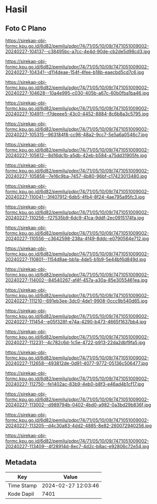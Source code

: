# Hasil

## Foto C Plano

https://sirekap-obj-formc.kpu.go.id/6d82/pemilu/pdpr/74/71/05/10/09/7471051009002-20240227-104137--c38495bc-a7cc-4e4d-90de-cb2de5d98cd3.jpg

https://sirekap-obj-formc.kpu.go.id/6d82/pemilu/pdpr/74/71/05/10/09/7471051009002-20240227-104341--d114deae-154f-4fee-b18b-eaecbd5cd7c6.jpg

https://sirekap-obj-formc.kpu.go.id/6d82/pemilu/pdpr/74/71/05/10/09/7471051009002-20240227-104628--10a4e995-c030-405b-a67c-60b0fba1ba46.jpg

https://sirekap-obj-formc.kpu.go.id/6d82/pemilu/pdpr/74/71/05/10/09/7471051009002-20240227-104911--f7deeee5-43c0-4452-8884-8c6b8a3c5795.jpg

https://sirekap-obj-formc.kpu.go.id/6d82/pemilu/pdpr/74/71/05/10/09/7471051009002-20240227-105315--963184f8-cc96-48a2-9cc7-5e5a6a0546c7.jpg

https://sirekap-obj-formc.kpu.go.id/6d82/pemilu/pdpr/74/71/05/10/09/7471051009002-20240227-105612--8d16dc1b-a5db-42eb-b584-a75dd31905fe.jpg

https://sirekap-obj-formc.kpu.go.id/6d82/pemilu/pdpr/74/71/05/10/09/7471051009002-20240227-105858--7e16c9ba-7457-4b80-96bf-c17423013480.jpg

https://sirekap-obj-formc.kpu.go.id/6d82/pemilu/pdpr/74/71/05/10/09/7471051009002-20240227-110041--3f407912-6db5-4fb4-8f24-4ae795a95fc3.jpg

https://sirekap-obj-formc.kpu.go.id/6d82/pemilu/pdpr/74/71/05/10/09/7471051009002-20240227-110256--f27535b9-6dc9-41ca-9ddf-2ec0915174fa.jpg

https://sirekap-obj-formc.kpu.go.id/6d82/pemilu/pdpr/74/71/05/10/09/7471051009002-20240227-110556--c3642598-238a-4f49-8ddc-e0790564e712.jpg

https://sirekap-obj-formc.kpu.go.id/6d82/pemilu/pdpr/74/71/05/10/09/7471051009002-20240227-110801--1154d8ae-bb1a-4de5-b1b9-5e44bf6d849d.jpg

https://sirekap-obj-formc.kpu.go.id/6d82/pemilu/pdpr/74/71/05/10/09/7471051009002-20240227-114002--84540267-af4f-457a-a30a-85e3055461ea.jpg

https://sirekap-obj-formc.kpu.go.id/6d82/pemilu/pdpr/74/71/05/10/09/7471051009002-20240227-111210--691eb3ee-3dc0-4de1-9908-0ccc9b540d65.jpg

https://sirekap-obj-formc.kpu.go.id/6d82/pemilu/pdpr/74/71/05/10/09/7471051009002-20240227-111454--e05f328f-e74a-4290-b473-4665f1637bb4.jpg

https://sirekap-obj-formc.kpu.go.id/6d82/pemilu/pdpr/74/71/05/10/09/7471051009002-20240227-112231--4c782c6d-1c5e-4722-b913-22da2dbf9fa5.jpg

https://sirekap-obj-formc.kpu.go.id/6d82/pemilu/pdpr/74/71/05/10/09/7471051009002-20240227-112658--493812de-0d91-4077-9772-05136c506477.jpg

https://sirekap-obj-formc.kpu.go.id/6d82/pemilu/pdpr/74/71/05/10/09/7471051009002-20240227-112750--fe1402ac-83b9-4eb0-b8f3-e46ad4b1cf17.jpg

https://sirekap-obj-formc.kpu.go.id/6d82/pemilu/pdpr/74/71/05/10/09/7471051009002-20240227-113002--d989794b-0402-4bd0-a982-0a3bd29b836f.jpg

https://sirekap-obj-formc.kpu.go.id/6d82/pemilu/pdpr/74/71/05/10/09/7471051009002-20240227-113205--d4c30a83-4dd2-4885-8e82-260072940256.jpg

https://sirekap-obj-formc.kpu.go.id/6d82/pemilu/pdpr/74/71/05/10/09/7471051009002-20240227-113409--4f28914d-8ec7-4d2c-b8ac-e92806c72e54.jpg


## Metadata

| Key        | Value               |
| ---------- | ------------------- |
| Time Stamp | 2024-02-27 12:03:46 |
| Kode Dapil | 7401                |



